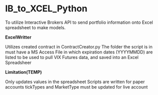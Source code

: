 # IB_to_XCEL_Python
To utilize Interactive Brokers API to send portfolio information onto Excel spreadsheet to make models.

**ExcelWritter**

Utilizes created contract in ContractCreator.py 
The folder the script is in must have a MS Access File in which expiration dates (YYYYMMDD) are listed to be used to pull VIX Futures data, and saved into an Excel Spreadsheer

**Limitation(TEMP)**

Only updates values in the spreadsheet
Scripts are written for paper accounts tickTypes and MarketType must be updated for live account
